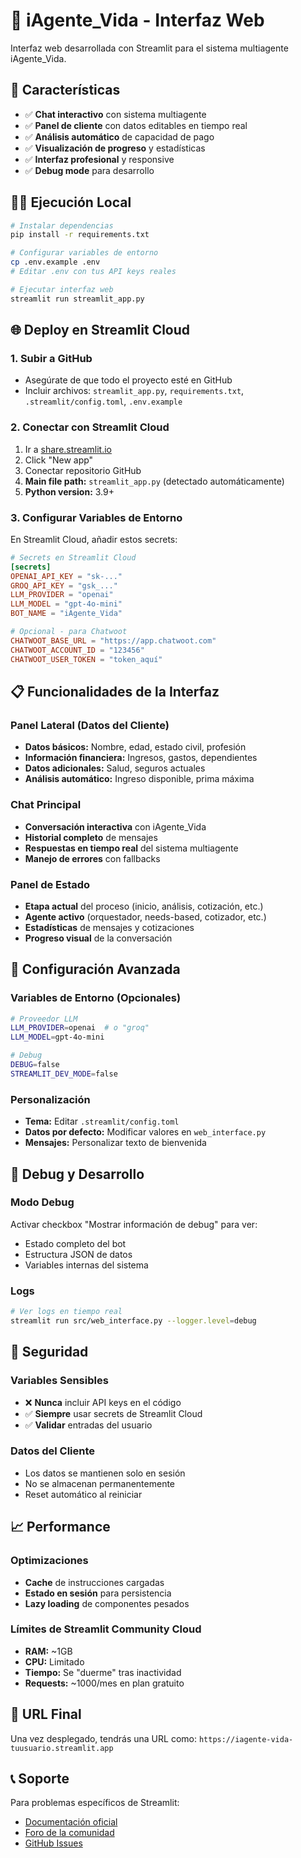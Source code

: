 # 🤖 iAgente_Vida - Interfaz Web

Interfaz web desarrollada con Streamlit para el sistema multiagente iAgente_Vida.

## 🚀 Características

- ✅ **Chat interactivo** con sistema multiagente
- ✅ **Panel de cliente** con datos editables en tiempo real
- ✅ **Análisis automático** de capacidad de pago
- ✅ **Visualización de progreso** y estadísticas
- ✅ **Interfaz profesional** y responsive
- ✅ **Debug mode** para desarrollo

## 🏃‍♂️ Ejecución Local

```bash
# Instalar dependencias
pip install -r requirements.txt

# Configurar variables de entorno
cp .env.example .env
# Editar .env con tus API keys reales

# Ejecutar interfaz web
streamlit run streamlit_app.py
```

## 🌐 Deploy en Streamlit Cloud

### 1. Subir a GitHub
- Asegúrate de que todo el proyecto esté en GitHub
- Incluir archivos: `streamlit_app.py`, `requirements.txt`, `.streamlit/config.toml`, `.env.example`

### 2. Conectar con Streamlit Cloud
1. Ir a [share.streamlit.io](https://share.streamlit.io)
2. Click "New app"
3. Conectar repositorio GitHub
4. **Main file path:** `streamlit_app.py` (detectado automáticamente)
5. **Python version:** 3.9+ 

### 3. Configurar Variables de Entorno
En Streamlit Cloud, añadir estos secrets:

```toml
# Secrets en Streamlit Cloud
[secrets]
OPENAI_API_KEY = "sk-..."
GROQ_API_KEY = "gsk_..."
LLM_PROVIDER = "openai"
LLM_MODEL = "gpt-4o-mini"
BOT_NAME = "iAgente_Vida"

# Opcional - para Chatwoot
CHATWOOT_BASE_URL = "https://app.chatwoot.com"
CHATWOOT_ACCOUNT_ID = "123456"
CHATWOOT_USER_TOKEN = "token_aquí"
```

## 📋 Funcionalidades de la Interfaz

### Panel Lateral (Datos del Cliente)
- **Datos básicos:** Nombre, edad, estado civil, profesión
- **Información financiera:** Ingresos, gastos, dependientes
- **Datos adicionales:** Salud, seguros actuales
- **Análisis automático:** Ingreso disponible, prima máxima

### Chat Principal
- **Conversación interactiva** con iAgente_Vida
- **Historial completo** de mensajes
- **Respuestas en tiempo real** del sistema multiagente
- **Manejo de errores** con fallbacks

### Panel de Estado
- **Etapa actual** del proceso (inicio, análisis, cotización, etc.)
- **Agente activo** (orquestador, needs-based, cotizador, etc.)
- **Estadísticas** de mensajes y cotizaciones
- **Progreso visual** de la conversación

## 🔧 Configuración Avanzada

### Variables de Entorno (Opcionales)
```bash
# Proveedor LLM
LLM_PROVIDER=openai  # o "groq"
LLM_MODEL=gpt-4o-mini

# Debug
DEBUG=false
STREAMLIT_DEV_MODE=false
```

### Personalización
- **Tema:** Editar `.streamlit/config.toml`
- **Datos por defecto:** Modificar valores en `web_interface.py`
- **Mensajes:** Personalizar texto de bienvenida

## 🐛 Debug y Desarrollo

### Modo Debug
Activar checkbox "Mostrar información de debug" para ver:
- Estado completo del bot
- Estructura JSON de datos
- Variables internas del sistema

### Logs
```bash
# Ver logs en tiempo real
streamlit run src/web_interface.py --logger.level=debug
```

## 🔐 Seguridad

### Variables Sensibles
- ❌ **Nunca** incluir API keys en el código
- ✅ **Siempre** usar secrets de Streamlit Cloud
- ✅ **Validar** entradas del usuario

### Datos del Cliente
- Los datos se mantienen solo en sesión
- No se almacenan permanentemente
- Reset automático al reiniciar

## 📈 Performance

### Optimizaciones
- **Cache** de instrucciones cargadas
- **Estado en sesión** para persistencia
- **Lazy loading** de componentes pesados

### Límites de Streamlit Community Cloud
- **RAM:** ~1GB
- **CPU:** Limitado
- **Tiempo:** Se "duerme" tras inactividad
- **Requests:** ~1000/mes en plan gratuito

## 🚀 URL Final
Una vez desplegado, tendrás una URL como:
`https://iagente-vida-tuusuario.streamlit.app`

## 📞 Soporte
Para problemas específicos de Streamlit:
- [Documentación oficial](https://docs.streamlit.io)
- [Foro de la comunidad](https://discuss.streamlit.io)
- [GitHub Issues](https://github.com/streamlit/streamlit/issues)